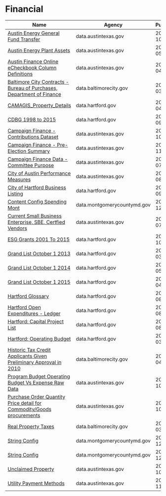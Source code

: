# Financial

Name | Agency | Published
---- | ---- | ---------
[Austin Energy General Fund Transfer](../socrata/zzix-yxi4.md) | data.austintexas.gov | 2016-10-13
[Austin Energy Plant Assets](../socrata/kidc-knry.md) | data.austintexas.gov | 2016-05-12
[Austin Finance Online eCheckbook Column Definitions](../socrata/567b-4d24.md) | data.austintexas.gov | 2014-04-15
[Baltimore City Contracts - Bureau of Purchases, Department of Finance](../socrata/e7gh-hui5.md) | data.baltimorecity.gov | 2014-03-27
[CAMAGIS_Property_Details](../socrata/uepu-9ktm.md) | data.hartford.gov | 2015-04-27
[CDBG 1998 to 2015](../socrata/vmvf-icyf.md) | data.hartford.gov | 2014-09-18
[Campaign Finance - Contributions Dataset](../socrata/3kfv-biw6.md) | data.austintexas.gov | 2016-10-31
[Campaign Finance - Pre-Election Summary](../socrata/xbpn-n65g.md) | data.austintexas.gov | 2016-11-01
[Campaign Finance Data - Committee Purpose](../socrata/u3cd-iecr.md) | data.austintexas.gov | 2016-07-18
[City of Austin Performance Measures](../socrata/vsbg-t3e9.md) | data.austintexas.gov | 2015-08-26
[City of Hartford Business Listing](../socrata/4akt-7p7i.md) | data.hartford.gov | 2015-09-23
[Content Config Spending Mont](../socrata/fkvb-dteg.md) | data.montgomerycountymd.gov | 2014-12-10
[Current Small Business Enterprise, SBE, Certfied Vendors](../socrata/uxwx-55kj.md) | data.austintexas.gov | 2015-07-15
[ESG Grants 2001 To 2015](../socrata/i6uz-rj2n.md) | data.hartford.gov | 2014-10-27
[Grand List October 1 2013](../socrata/5er3-ksug.md) | data.hartford.gov | 2014-03-27
[Grand List October 1 2014](../socrata/xzry-nrt6.md) | data.hartford.gov | 2015-05-05
[Grand List October 1 2015](../socrata/rc64-nptr.md) | data.hartford.gov | 2016-04-28
[Hartford Glossary](../socrata/r2m7-fy6r.md) | data.hartford.gov | 2015-08-25
[Hartford Open Expenditures - Ledger](../socrata/y8at-88br.md) | data.hartford.gov | 2015-08-25
[Hartford: Capital Project List](../socrata/ixee-zwvt.md) | data.hartford.gov | 2015-08-28
[Hartford: Operating Budget](../socrata/c986-wrvr.md) | data.hartford.gov | 2015-03-12
[Historic Tax Credit Applicants Given Preliminary Approval in 2010](../socrata/iub8-xy78.md) | data.baltimorecity.gov | 2014-04-03
[Program Budget Operating Budget Vs Expense Raw Data](../socrata/g5k8-8sud.md) | data.austintexas.gov | 2014-10-09
[Purchase Order Quantity Price detail for Commodity/Goods procurements](../socrata/3ebq-e9iz.md) | data.austintexas.gov | 2014-10-08
[Real Property Taxes](../socrata/27w9-urtv.md) | data.baltimorecity.gov | 2016-03-30
[String Config](../socrata/w7si-gcgk.md) | data.montgomerycountymd.gov | 2014-12-11
[String Config](../socrata/w7si-gcgk.md) | data.montgomerycountymd.gov | 2014-12-11
[Unclaimed Property](../socrata/h3i4-5e5v.md) | data.austintexas.gov | 2016-10-28
[Utility Payment Methods](../socrata/cusd-m48y.md) | data.austintexas.gov | 2016-11-14

